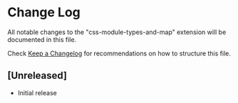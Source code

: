 # Change Log

All notable changes to the "css-module-types-and-map" extension will be documented in this file.

Check [Keep a Changelog](http://keepachangelog.com/) for recommendations on how to structure this file.

## [Unreleased]

- Initial release